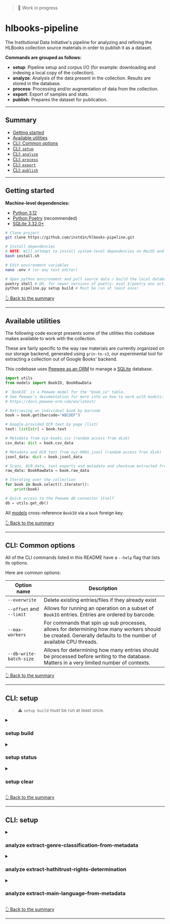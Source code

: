 > 🚧 Work in progress 

# hlbooks-pipeline
The Institutional Data Initiative's pipeline for analyzing and refining the HLBooks collection source materials in order to publish it as a dataset.  

**Commands are grouped as follows:**
- **setup**: Pipeline setup and corpus I/O (for example: downloading and indexing a local copy of  the collection).
- **analyze**: Analysis of the data present in the collection. Results are stored in the database.
- **process**: Processing and/or augmentation of data from the collection.
- **export**: Export of samples and stats. 
- **publish**: Prepares the dataset for publication. 

---

## Summary 
- [Getting started](#getting-started)
- [Available utilities](#available-utilities)
- [CLI: Common options](#cli-common-options)
- [CLI: `setup`](#cli-setup)
- [CLI: `analyze`](#cli-analyze)
- [CLI: `process`](#cli-process)
- [CLI: `export`](#cli-export)
- [CLI: `publish`](#cli-publish)

---

## Getting started 

**Machine-level dependencies:**
- [Python 3.12](https://python.org)
- [Python Poetry](https://python-poetry.org/) (recommended)
- [SQLite 3.32.0+](https://www.sqlite.org/)

```bash
# Clone project
git clone https://github.com/instdin/hlbooks-pipeline.git

# Install dependencies
# NOTE: Will attempt to install system-level dependencies on MacOS and Debian-based systems.
bash install.sh

# Edit environment variables
nano .env # (or any text editor)

# Open python environment and pull source data / build the local database
poetry shell # OR, for newer versions of poetry: eval $(poetry env activate)
python pipeline.py setup build # Must be run at least once!
```

[👆 Back to the summary](#summary)

---

## Available utilities

The following code excerpt presents some of the utilities this codebase makes available to work with the collection. 

These are fairly specific to the way raw materials are currently organized on our storage backend, generated using `grin-to-s3`, our experimental tool for extracting a collection out of Google Books' backend. 

This codebase uses [Peewee as an ORM](https://docs.peewee-orm.com/en/latest/) to manage a [SQLite](https://www.sqlite.org/) database.

```python
import utils
from models import BookIO, BookRawData

# `BookIO` is a Peewee model for the "book_io" table.
# See Peewee's documentation for more info on how to work with models:
# https://docs.peewee-orm.com/en/latest/

# Retrieving an individual book by barcode
book = book.get(barcode="ABCDEF")

# Google-provided OCR text by page (list)
text: list[str] = book.text

# Metadata from xyz-books.csv (random access from disk)
csv_data: dict = book.csv_data

# Metadata and OCR text from xyz-0001.jsonl (random access fron disk)
jsonl_data: dict = book.jsonl_data

# Scans, OCR data, text exports and metadata and checksum extracted from barcode.tar.gz (pulled on the fly and cached)
raw_data: BookRawData = book.raw_data

# Iterating over the collection
for book in Book.select().iterator():
    print(book)

# Quick access to the Peewee db connector itself
db = utils.get_db()
```

All [models](/models/) cross-reference `BookIO` via a `book` foreign key.

[👆 Back to the summary](#summary)

---

## CLI: Common options

All of the CLI commands listed in this README have a `--help` flag that lists its options.

Here are common options:

| Option name | Description |
| --- | --- |
| `--overwrite` | Delete existing entries/files if they already exist |
| `--offset` and `--limit` | Allows for running an operation on a subset of `BookIO` entries. Entries are ordered by barcode. |
| `--max-workers` | For commands that spin up sub processes, allows for determining how many workers should be created. Generally defaults to the number of available CPU threads. |
| `--db-write-batch-size` | Allows for determining how many entries should be processed before writing to the database. Matters in a very limited number of contexts. |


[👆 Back to the summary](#summary)

---

## CLI: setup 

> ⚠️ `setup build` must be run at least once.

<details>
<summary><h3>setup build</h3></summary>

Initializes the pipeline: 
- Creates the local database and its tables
- Downloads source files from the output of `grin-to-s3`, hosted on S3 or R2
- Indexes records within individual CSV and JSONL files so `BookIO` can perform fast random access on any barcode.

```bash
python pipeline.py setup build
python pipeline.py setup build --tables-only # Allows for only creating tables without populating them
```
</details>

<details>
<summary><h3>setup status</h3></summary>

Reports on the pipeline's status (database and cache size, etc ...)

```bash
python pipeline.py setup status
```

</details>

<details>
<summary><h3>setup clear</h3></summary>

Clears local data. Asks for confirmation before deleting each top-level folder/item.

```bash
python pipeline.py setup clear
```

</details>

[👆 Back to the summary](#summary)

---

## CLI: setup 

<details>
<summary><h3>analyze extract-genre-classification-from-metadata</h3></summary>

Parses and stores genre or form classification data available in the collection's metadata for each book.

Notes:
- Extracted from `gxml Index Term-Genre/Form` (via `book.csv_data`)
- Skips entries that were already analyzed, unless instructed otherwise.

```bash
python pipeline.py analyze extract-genre-classification-from-metadata
```

</details>

<details>
<summary><h3>analyze extract-hathitrust-rights-determination</h3></summary>

Attempts to match Harvard Library's Google Books records with [Hathitrust's rights determination records](https://www.hathitrust.org/member-libraries/resources-for-librarians/data-resources/bibliographic-api/).
Stores the resulting matches in the database.

Notes:
- `--max-workers` defaults to 4.
- Skips entries that were already analyzed, unless instructed otherwise.

```bash
python pipeline.py analyze extract-hathitrust-rights-determination
```

</details>

<details>
<summary><h3>analyze extract-main-language-from-metadata</h3></summary>

Parses and stores book-level language classification data available in the collection's metadata for each book.

Notes:
- Extracted from `gxml Language` (via `book.csv_data`)
- Original data is in ISO 639-2B format. This command stores it both in this format as well as ISO 639-3.
- Skips entries that were already analyzed, unless instructed otherwise.

```bash
python pipeline.py analyze extract-main-language-from-metadata
```

</details>


[👆 Back to the summary](#summary)

---